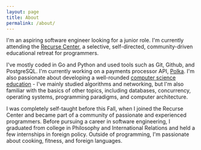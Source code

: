 ```yaml
---
layout: page
title: About
permalink: /about/
---
```


I'm an aspiring software engineer looking for a junior role. I'm currently attending the [Recurse Center](https://www.recurse.com), a selective, self-directed, community-driven educational retreat for programmers.

I've mostly coded in Go and Python and used tools such as Git, Github, and PostgreSQL. I'm currently working on a payments processor API, [Polka](https://www.github.com/IsakJones/polka). I'm also passionate about developing a well-rounded [computer science education](https://www.teachyourselfcs.com) - I've mainly studied algorithms and networking, but I'm also familiar with the basics of other topics, including databases, concurrency, operating systems, programming paradigms, and computer architecture. 

I was completely self-taught before this Fall, when I joined the Recurse Center and became part of a community of passionate and experienced programmers. Before pursuing a career in software engineering, I graduated from college in Philosophy and International Relations and held a few internships in foreign policy. Outside of programming, I'm passionate about cooking, fitness, and foreign languages.